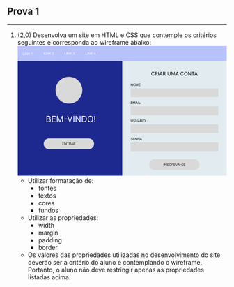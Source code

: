
## Prova 1

---

1. (2,0) Desenvolva um site em HTML e CSS que contemple os critérios seguintes e corresponda ao wireframe abaixo:
    ![wireframe](img/wireframe.png)
    - Utilizar formatação de:
        - fontes
        - textos
        - cores
        - fundos
    - Utilizar as propriedades:
        - width
        - margin
        - padding
        - border
    - Os valores das propriedades utilizadas no desenvolvimento do site deverão ser a critério do aluno e contemplando o wireframe. Portanto, o aluno não deve restringir apenas as propriedades listadas acima.
